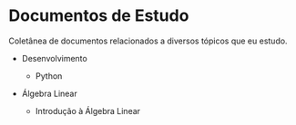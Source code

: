 # Documentos de Estudo

Coletânea de documentos relacionados a diversos tópicos que eu estudo.

- Desenvolvimento
  - Python

- Álgebra Linear
  - Introdução à Álgebra Linear